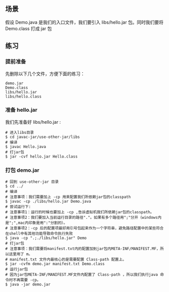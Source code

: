 ## 场景

假设 Demo.java 是我们的入口文件，我们要引入 libs/hello.jar 包。同时我们要将 Demo.class 打成 jar 包

## 练习

### 提前准备

先删除以下几个文件，方便下面的练习：

```
demo.jar
Demo.class
libs/hello.jar
libs/hello.class
```

### 准备 hello.jar

我们先准备好 libs/hello.jar :

```shell
# 进入libs目录
$ cd javac-jar/use-other-jar/libs
# 编译
$ javac Hello.java
# 打jar包
$ jar -cvf hello.jar Hello.class
```

### 打包 demo.jar

```shell
# 回到 use-other-jar 目录
$ cd ../
# 编译
# 注意事项：我们需要加上 -cp 用来配置我们所依赖jar包的classpath
$ javac -cp ./libs/hello.jar Demo.java
# 尝试运行下:
# 注意事项1：运行的时候也要加上 -cp ,告诉虚拟机我们所依赖jar包的classpath。
# 注意事项2：我们要加入当前运行目录的路径"."。如果有多个路径用";"分开（windows内是";",mac内印象是用":"分割的）。
# 注意事项2：-cp 后的配置项最好用引号包起来作为一个字符串，避免路径配置中的某些符合在shell中有其他功能导致命令执行失败
$ java -cp ".;./libs/hello.jar" Demo
# 打jar包
# 注意事项：我们需要将manifest.txt内的配置加到jar包内META-INF/MANIFEST.MF，所以这里用了 m。
# manifest.txt 文件内最核心的是需要配置 Class-path 配置上。
$ jar -cvfm demo.jar manifest.txt Demo.class
# 运行jar包
# 因为jar包META-INF/MANIFEST.MF文件内配置了 Class-path ，所以我们执行java 命令时不再需要 -cp。
$ java -jar demo.jar
```
